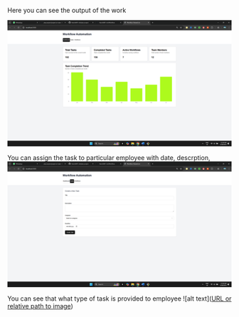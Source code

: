 Here you can see the output of the work

![alt text](https://github.com/Harshit001-ctrl/Workflow/blob/39080d5a38a5a3295533b9ec6f5d0b825c092b2a/Screenshot%20(90).png)

You can assign the task to particular employee with date, descrption,
![alt text](https://github.com/Harshit001-ctrl/Workflow/blob/39080d5a38a5a3295533b9ec6f5d0b825c092b2a/Screenshot%20(91).png)

You can see that what type of task is provided to employee 
![alt text]([URL or relative path to image](https://github.com/Harshit001-ctrl/Workflow/blob/39080d5a38a5a3295533b9ec6f5d0b825c092b2a/Screenshot%20(92).png))
